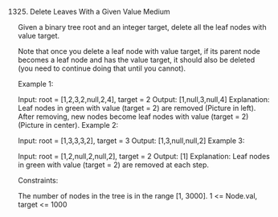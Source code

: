 1325. Delete Leaves With a Given Value
Medium

Given a binary tree root and an integer target, delete all the leaf nodes with value target.

Note that once you delete a leaf node with value target, if its parent node becomes a leaf node and has the value target, it should also be deleted (you need to continue doing that until you cannot).

 

Example 1:



Input: root = [1,2,3,2,null,2,4], target = 2
Output: [1,null,3,null,4]
Explanation: Leaf nodes in green with value (target = 2) are removed (Picture in left). 
After removing, new nodes become leaf nodes with value (target = 2) (Picture in center).
Example 2:



Input: root = [1,3,3,3,2], target = 3
Output: [1,3,null,null,2]
Example 3:



Input: root = [1,2,null,2,null,2], target = 2
Output: [1]
Explanation: Leaf nodes in green with value (target = 2) are removed at each step.
 

Constraints:

The number of nodes in the tree is in the range [1, 3000].
1 <= Node.val, target <= 1000
